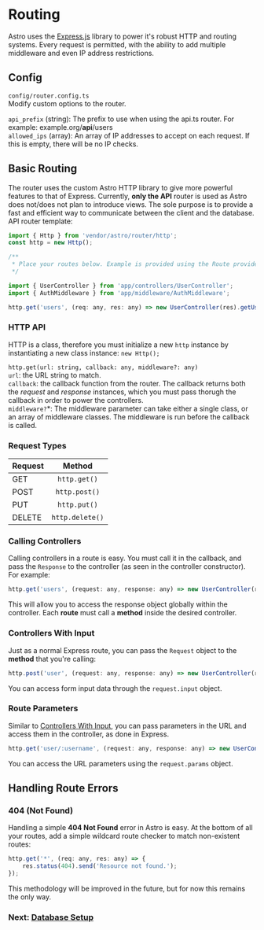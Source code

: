 # Routing
Astro uses the [Express.js](https://expressjs.com/) library to power it's robust HTTP and routing systems. Every request is permitted, with the ability to add multiple middleware and even IP address restrictions.
  
## Config
`config/router.config.ts`  
Modify custom options to the router.  

`api_prefix` (string): The prefix to use when using the api.ts router. For example: example.org/**api**/users  
`allowed_ips` (array): An array of IP addresses to accept on each request. If this is empty, there will be no IP checks.  

## Basic Routing
The router uses the custom Astro HTTP library to give more powerful features to that of Express. Currently, **only the API** router is used as Astro does not/does not plan to introduce views. The sole purpose is to provide a fast and efficient way to communicate between the client and the database.  
API router template:
```js
import { Http } from 'vendor/astro/router/http';
const http = new Http();

/**
 * Place your routes below. Example is provided using the Route provider
 */

import { UserController } from 'app/controllers/UserController';
import { AuthMiddleware } from 'app/middleware/AuthMiddleware';

http.get('users', (req: any, res: any) => new UserController(res).getUsers(), [AuthMiddleware]);
```

### HTTP API
HTTP is a class, therefore you must initialize a new `http` instance by instantiating a new class instance: `new Http();`  

`http.get(url: string, callback: any, middleware?: any)`  
`url`: the URL string to match.  
`callback`: the callback function from the router. The callback returns both the *request* and *response* instances, which you must pass thorugh the callback in order to power the controllers.  
`middleware?`*: The middleware parameter can take
 either a single class, or an array of middleware classes. The middleware is run before the callback is called.  

### Request Types
| Request       | Method        |
| ------------- |:-------------:|
| GET      | `http.get()` | $1600 |
| POST     | `http.post()`      |
| PUT | `http.put()`      |
| DELETE | `http.delete()`      |

### Calling Controllers
Calling controllers in a route is easy. You must call it in the callback, and pass the `Response` to the controller (as seen in the controller constructor). For example:  
```js
http.get('users', (request: any, response: any) => new UserController(response).getUsers());
```
This will allow you to access the response object globally within the controller. Each **route** must call a **method** inside the desired controller.  

### Controllers With Input
Just as a normal Express route, you can pass the `Request` object to the **method** that you're calling:
```js
http.post('user', (request: any, response: any) => new UserController(response).addUser(request));
```
You can access form input data through the `request.input` object.  

### Route Parameters
Similar to [Controllers With Input](#controllers-with-input), you can pass parameters in the URL and access them in the controller, as done in Express.
```js
http.get('user/:username', (request: any, response: any) => new UserController(response).getUser(request));
```
You can access the URL parameters using the `request.params` object.  

## Handling Route Errors

### 404 (Not Found)
Handling a simple **404 Not Found** error in Astro is easy. At the bottom of all your routes, add a simple wildcard route checker to match non-existent routes:
```js
http.get('*', (req: any, res: any) => {
    res.status(404).send('Resource not found.');
});
```
This methodology will be improved in the future, but for now this remains the only way.

### Next: [Database Setup]()